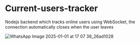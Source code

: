 # Current-users-tracker

Nodejs backend which tracks online users using WebSocket, the connection automatically closes when the user leaves

![WhatsApp Image 2025-01-01 at 17 07 38_26ad1028](https://github.com/user-attachments/assets/15b53a47-5579-45bd-9949-80d7776c39c8)

